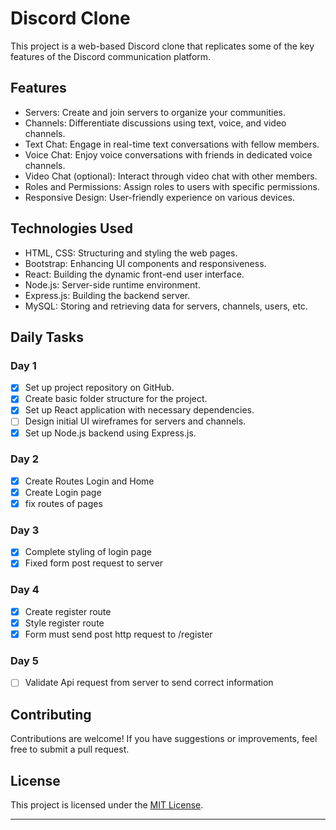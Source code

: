 # Discord Clone

This project is a web-based Discord clone that replicates some of the key features of the Discord communication platform.

## Features

- Servers: Create and join servers to organize your communities.
- Channels: Differentiate discussions using text, voice, and video channels.
- Text Chat: Engage in real-time text conversations with fellow members.
- Voice Chat: Enjoy voice conversations with friends in dedicated voice channels.
- Video Chat (optional): Interact through video chat with other members.
- Roles and Permissions: Assign roles to users with specific permissions.
- Responsive Design: User-friendly experience on various devices.

## Technologies Used

- HTML, CSS: Structuring and styling the web pages.
- Bootstrap: Enhancing UI components and responsiveness.
- React: Building the dynamic front-end user interface.
- Node.js: Server-side runtime environment.
- Express.js: Building the backend server.
- MySQL: Storing and retrieving data for servers, channels, users, etc.

## Daily Tasks

### Day 1

- [x] Set up project repository on GitHub.
- [x] Create basic folder structure for the project.
- [x] Set up React application with necessary dependencies.
- [ ] Design initial UI wireframes for servers and channels.
- [x] Set up Node.js backend using Express.js.

### Day 2
- [x] Create Routes Login and Home
- [x] Create Login page
- [x] fix routes of pages

### Day 3

- [x] Complete styling of login page
- [x] Fixed form post request to server

### Day 4

-[x] Create register route
-[x] Style register route
-[x] Form must send post http request to /register

### Day 5

-[ ] Validate Api request from server to send correct information

## Contributing

Contributions are welcome! If you have suggestions or improvements, feel free to submit a pull request.

## License

This project is licensed under the [MIT License](LICENSE).

---